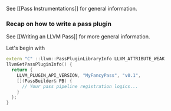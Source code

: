 See [[Pass Instrumentations]] for general information.


### Recap on how to write a pass plugin
See [[Writing an LLVM Pass]] for more general information.

Let's begin with 
```cpp
extern "C" ::llvm::PassPluginLibraryInfo LLVM_ATTRIBUTE_WEAK
llvmGetPassPluginInfo() {
  return {
    LLVM_PLUGIN_API_VERSION, "MyFancyPass", "v0.1",
    [](PassBuilder& PB) {
      // Your pass pipeline registration logics...
    }
  };
}
```
